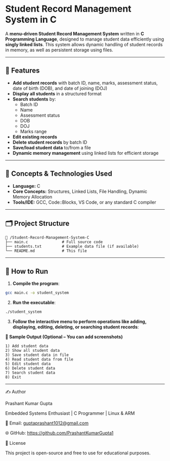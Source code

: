 # Student Record Management System in C

A **menu-driven Student Record Management System** written in **C Programming Language**, designed to manage student data efficiently using **singly linked lists**. This system allows dynamic handling of student records in memory, as well as persistent storage using files.

---

## 📌 Features

- **Add student records** with batch ID, name, marks, assessment status, date of birth (DOB), and date of joining (DOJ)
- **Display all students** in a structured format
- **Search students** by:
  - Batch ID
  - Name
  - Assessment status
  - DOB
  - DOJ
  - Marks range
- **Edit existing records**
- **Delete student records** by batch ID
- **Save/load student data** to/from a file
- **Dynamic memory management** using linked lists for efficient storage

---

## 🧠 Concepts & Technologies Used

- **Language:** C  
- **Core Concepts:** Structures, Linked Lists, File Handling, Dynamic Memory Allocation  
- **Tools/IDE:** GCC, Code::Blocks, VS Code, or any standard C compiler

---

## 🗂️ Project Structure

```
📁 /Student-Record-Management-System-C
├── main.c               # Full source code
├── students.txt         # Example data file (if available)
└── README.md            # This file
```
---

## 🚀 How to Run

1. **Compile the program**:

```bash
gcc main.c -o student_system
```
2. **Run the executable**:
```bash
./student_system
```
3. **Follow the interactive menu to perform operations like adding, displaying, editing, deleting, or searching student records**:

**📸 Sample Output (Optional – You can add screenshots)**
```
1) Add student data
2) Show all student data
3) Save student data in file
4) Read student data from file
5) Edit student data
6) Delete student data
7) Search student data
8) Exit
```

---

✍️ Author

Prashant Kumar Gupta

Embedded Systems Enthusiast | C Programmer | Linux & ARM

📧 Email: guptaprashant1012@gmail.com

🌐 GitHub: https://github.com/PrashantKumarGupta1

📝 License

This project is open-source and free to use for educational purposes.
